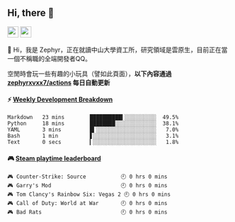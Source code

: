 <!--
**zephyrxvxx7/zephyrxvxx7** is a ✨ _special_ ✨ repository because its `README.md` (this file) appears on your GitHub profile.

Here are some ideas to get you started:

- 🔭 I’m currently working on ...
- 🌱 I’m currently learning ...
- 👯 I’m looking to collaborate on ...
- 🤔 I’m looking for help with ...
- 💬 Ask me about ...
- 📫 How to reach me: ...
- 😄 Pronouns: ...
- ⚡ Fun fact: ...
-->

## Hi, there 👋

<a href="https://www.instagram.com/zephyrxvxx7/"><img src="https://img.shields.io/badge/instagram-3f729b?&style=for-the-badge&logo=instagram&logoColor=white" height=25></a>
<a href="https://zephyrxvxx7.ninja/"><img src="https://img.shields.io/badge/blog-gray?&style=for-the-badge&logo=hexo&logoColor=white" height=25></a>

👋 Hi，我是 Zephyr，正在就讀中山大學資工所，研究領域是雲原生，目前正在當一個不稱職的全端開發者QQ。

空閒時會玩一些有趣的小玩具（譬如此頁面），**以下內容通過 <a href="https://github.com/zephyrxvxx7/zephyrxvxx7/actions" target="_blank">zephyrxvxx7/actions</a> 每日自動更新**

#### ⚡ [Weekly Development Breakdown](https://gist.githubusercontent.com/zephyrxvxx7/ee1787313f0772b51494d051b5edde7f)

<!-- code_time start -->

```text
Markdown   23 mins        ██████████▍░░░░░░░░░░  49.5%
Python     18 mins        ████████░░░░░░░░░░░░░  38.1%
YAML       3 mins         █▍░░░░░░░░░░░░░░░░░░░   7.0%
Bash       1 min          ▋░░░░░░░░░░░░░░░░░░░░   3.1%
Text       0 secs         ▎░░░░░░░░░░░░░░░░░░░░   1.8%
```

<!-- code_time end -->

#### 🎮 [Steam playtime leaderboard](http)

<!-- steam_time start -->

```text
🎮 Counter-Strike: Source           🕘 0 hrs 0 mins
🎮 Garry's Mod                      🕘 0 hrs 0 mins
🎮 Tom Clancy's Rainbow Six: Vegas 2 🕘 0 hrs 0 mins
🎮 Call of Duty: World at War       🕘 0 hrs 0 mins
🎮 Bad Rats                         🕘 0 hrs 0 mins
```

<!-- steam_time end -->